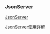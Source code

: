 ### JsonServer

[JsonServer](https://www.cnblogs.com/fly_dragon/p/9186722.html)

[JsonServer使用详解](https://blog.csdn.net/lhjuejiang/article/details/81475993)